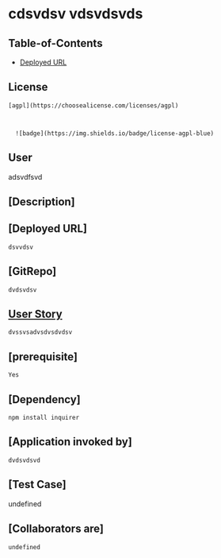 
# cdsvdsv vdsvdsvds

  ## Table-of-Contents
  * [Deployed URL](#gitUserName)
  
  ## License 
    
    [agpl](https://choosealicense.com/licenses/agpl)
      

    
      ![badge](https://img.shields.io/badge/license-agpl-blue)
        


  ## User
  adsvdfsvd
    
  ## [Description]
   
  ## [Deployed URL]
    dsvvdsv

  ## [GitRepo]
    dvdsvdsv

  ## [User Story](#table-of-contents)
    dvssvsadvsdvsdvdsv


  ## [prerequisite]
    Yes

  ## [Dependency]
    npm install inquirer

  ## [Application invoked by]
    dvdsvdsvd

  ## [Test Case]
   undefined

   ## [Collaborators are]
   
    undefined
      
 
